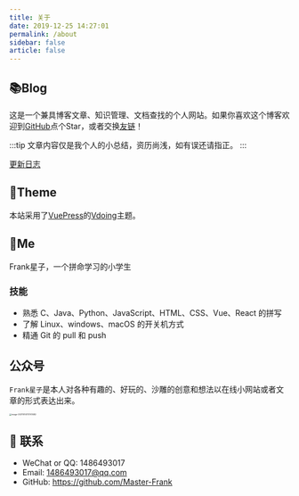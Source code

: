 ```yaml
---
title: 关于
date: 2019-12-25 14:27:01
permalink: /about
sidebar: false
article: false
---
```


## 📚Blog
这是一个兼具博客文章、知识管理、文档查找的个人网站。如果你喜欢这个博客欢迎到[GitHub](https://github.com/Master-Frank)点个Star，或者交换[友链](/friends/)！

:::tip
文章内容仅是我个人的小总结，资历尚浅，如有误还请指正。
:::

[更新日志](https://github.com/xugaoyi/vuepress-theme-vdoing/commits/master)

## 🎨Theme

本站采用了[VuePress](https://vuepress.vuejs.org/zh/)的[Vdoing](https://github.com/xugaoyi/vuepress-theme-vdoing)主题。


## 🐼Me
Frank星子，一个拼命学习的小学生

### 技能
* 熟悉 C、Java、Python、JavaScript、HTML、CSS、Vue、React 的拼写
* 了解 Linux、windows、macOS 的开关机方式
* 精通 Git 的 pull 和 push


## 公众号
`Frank星子`是本人对各种有趣的、好玩的、沙雕的创意和想法以在线小网站或者文章的形式表达出来。

<img src="https://cdn.jsdelivr.net/gh/Master-Frank/Image-hosting/img/20211014173748.png" alt="image-20211014173741482" style="zoom: 25%;" />

## :email: 联系

- WeChat or QQ: <a :href="qqUrl" class='qq'>1486493017</a>
- Email:  <a href="mailto:1486493017@qq.com">1486493017@qq.com</a>
- GitHub: <https://github.com/Master-Frank>


<script>
  export default {
    data(){
      return {
        qqUrl: 'tencent://message/?uin=894072666&Site=&Menu=yes'
      }
    },
    mounted(){
      const flag =  navigator.userAgent.match(/(phone|pad|pod|iPhone|iPod|ios|iPad|Android|Mobile|BlackBerry|IEMobile|MQQBrowser|JUC|Fennec|wOSBrowser|BrowserNG|WebOS|Symbian|Windows Phone)/i);
      if(flag){
        this.qqUrl = 'mqqwpa://im/chat?chat_type=wpa&uin=894072666&version=1&src_type=web&web_src=oicqzone.com'
      }
    }
  }
</script>
